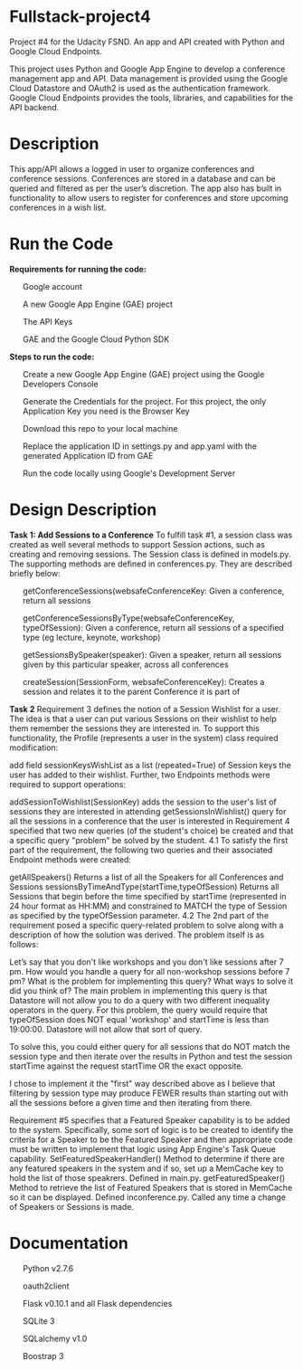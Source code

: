 # Fullstack-project4
Project #4 for the Udacity FSND. An app and API created with Python and Google Cloud Endpoints.

This project uses Python and Google App Engine to develop a conference management app and API. Data management is provided using the Google Cloud Datastore and OAuth2 is used as the authentication framework. Google Cloud Endpoints provides the tools, libraries, and capabilities for the API backend.

<h1>Description</h1>
This app/API allows a logged in user to organize conferences and conference sessions. Conferences are stored in a database and can be queried and filtered as per the user’s discretion. The app also has built in functionality to allow users to register for conferences and store upcoming conferences in a wish list.

<h1>Run the Code</h1>
<b>Requirements for running the code:</b>
<ul>Google account</ul>
<ul>A new Google App Engine (GAE) project</ul>
<ul>The API Keys</ul>
<ul>GAE and the Google Cloud Python SDK</ul>

<b>Steps to run the code:</b>
<ul>Create a new Google App Engine (GAE) project using the Google Developers Console</ul>
<ul>Generate the Credentials for the project. For this project, the only Application Key you need is the Browser Key</ul>
<ul>Download this repo to your local machine</ul>
<ul>Replace the application ID in settings.py and app.yaml with the generated Application ID from GAE</ul>
<ul>Run the code locally using Google's Development Server</ul>

<h1>Design Description</h1>
<b>Task 1: Add Sessions to a Conference</b>
To fulfill task #1, a session class was created as well several methods to support Session actions, such as creating and removing sessions. The Session class is defined in models.py.
The supporting methods are defined in conferences.py. They are described briefly below:
<ul>getConferenceSessions(websafeConferenceKey: Given a conference, return all sessions</ul>
<ul>getConferenceSessionsByType(websafeConferenceKey, typeOfSession): Given a conference, return all sessions of a specified type (eg lecture, keynote, workshop)</ul>
<ul>getSessionsBySpeaker(speaker): Given a speaker, return all sessions given by this particular speaker, across all conferences</ul>
<ul>createSession(SessionForm, websafeConferenceKey): Creates a session and relates it to the parent Conference it is part of</ul>

<b>Task 2</b>
Requirement 3 defines the notion of a Session Wishlist for a user. The idea is that a user can put various Sessions on their wishlist to help them remember the sessions they are interested in.
To support this functionality, the Profile (represents a user in the system) class required modification:

add field sessionKeysWishList as a list (repeated=True) of Session keys the user has added to their wishlist.
Further, two Endpoints methods were required to support operations:

addSessionToWishlist(SessionKey)
adds the session to the user's list of sessions they are interested in attending
getSessionsInWishlist()
query for all the sessions in a conference that the user is interested in
Requirement 4 specified that two new queries (of the student's choice) be created and that a specific query "problem" be solved by the student.
4.1 To satisfy the first part of the requirement, the following two queries and their associated Endpoint methods were created:

getAllSpeakers()
Returns a list of all the Speakers for all Conferences and Sessions
sessionsByTimeAndType(startTime,typeOfSession)
Returns all Sessions that begin before the time specified by startTime (represented in 24 hour format as HH:MM) and constrained to MATCH the type of Session as specified by the typeOfSession parameter.
4.2 The 2nd part of the requirement posed a specific query-related problem to solve along with a description of how the solution was derived. The problem itself is as follows:

Let’s say that you don't like workshops and you don't like sessions after 7 pm. How would you handle a query for all non-workshop sessions before 7 pm?
What is the problem for implementing this query?
What ways to solve it did you think of?
The main problem in implementing this query is that Datastore will not allow you to do a query with two different inequality operators in the query. For this problem, the query would require that typeOfSession does NOT equal 'workshop' and startTime is less than 19:00:00. Datastore will not allow that sort of query.

To solve this, you could either query for all sessions that do NOT match the session type and then iterate over the results in Python and test the session startTime against the request startTime OR the exact opposite.

I chose to implement it the "first" way described above as I believe that filtering by session type may produce FEWER results than starting out with all the sessions before a given time and then iterating from there.

Requirement #5 specifies that a Featured Speaker capability is to be added to the system. Specifically, some sort of logic is to be created to identify the criteria for a Speaker to be the Featured Speaker and then appropriate code must be written to implement that logic using App Engine's Task Queue capability.
SetFeaturedSpeakerHandler()
Method to determine if there are any featured speakers in the system and if so, set up a MemCache key to hold the list of those speakrers.
Defined in main.py.
getFeaturedSpeaker()
Method to retrieve the list of Featured Speakers that is stored in MemCache so it can be displayed. Defined inconference.py.
Called any time a change of Speakers or Sessions is made.

<h1>Documentation</h1>
<ul>Python v2.7.6</ul>
<ul>oauth2client</ul>
<ul>Flask v0.10.1 and all Flask dependencies</ul>
<ul>SQLite 3</ul>
<ul>SQLalchemy v1.0</ul>
<ul>Boostrap 3</ul>
